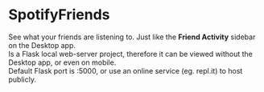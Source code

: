 # SpotifyFriends

See what your friends are listening to. Just like the **Friend Activity** sidebar on the Desktop app. <br>
Is a Flask local web-server project, therefore it can be viewed without the Desktop app, or even on mobile. <br>
Default Flask port is :5000, or use an online service (eg. repl.it) to host publicly.
